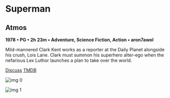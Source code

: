 # Superman

## Atmos

**1978 • PG • 2h 23m • Adventure, Science Fiction, Action • aron7awol**

Mild-mannered Clark Kent works as a reporter at the Daily Planet alongside his crush, Lois Lane. Clark must summon his superhero alter-ego when the nefarious Lex Luthor launches a plan to take over the world.

[Discuss](https://www.avsforum.com/threads/bass-eq-for-filtered-movies.2995212/post-57058826)  [TMDB](1924)

![img 0](https://i.imgur.com/q2x4esX.jpg)

![img 1](https://i.imgur.com/QuTVN4z.jpg)


